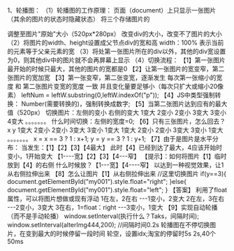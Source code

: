 1、轮播图：
	（1）轮播图的工作原理：
		页面（document）上只显示一张图片（其余的图片的状态时隐藏状态）
		将三个存储图片的<div>调整至图片"原始"大小（520px*280px）
		改变div的大小，改变不了图片的大小
	（2）将图片的width、height设置成父节点div的宽和高
		width：100%  表示当前的元素等于父亲元素的宽
	（3）将处第一张图片所在的div以外，其他的div宽设置为0，则其他div中的图片就不会再屏幕上显示
	（4）切换流程：
		【1】第一张图片最开始的时候只最大，其他的图片的宽都是0
		【2】让第一张图片的宽变窄，第二张图片的宽加宽
		【3】第一张变窄，第二张变宽，逐渐发生
			每次第一张缩小的宽度 和 第二张图片变宽的宽度 一致
			并且变化量要足够小（每次只扩大或缩小20像素）
			leftNum = leftW.substring(0,leftW.indexOf("p"));
		【4】JS中类型强制转换：
			Number(需要转换的)，强制转换成数字;
	    【5】当第二张图片达到应有的最大值（520px）
			切换图片：左侧的变小	右侧的变大
						1变大		2变小
						2变小		3变大
						3变小		4变大
						。。。。。。。
						什么时间切换：左侧的宽度=0;
		【6】只有三张图片，怎么回去？
			  x		      y
			1变大		2变小
			2变小		3变大
			3变小		1变大
			1变大		2变小
			2变小		3变大
			3变小		1变大
			。。。。。。。
			x = x == 3 ? 1 : x+1;
			y = y == 3 ? 1 : y+1;
		【7】由于是图片是水平分布：
			当发生：【1】【2】【3】【4最大】
			此时【4】已经到达了最大，4应该开始时变小，1开始变大
			【1----宽】【2】【3】【4---窄】
			【提示】：如何将图片【1】临时放到【4】的右侧
				什么时候放？【1---宽】【4----窄】
				以达到一种视觉效果，让1从右侧拉伸出来
		【8】怎么让图片【1】从右侧拉伸出来
			//这里切换图片
			if(y==3){
				document.getElementById("my001").style.float="right";
			}else{
				document.getElementById("my001").style.float="left";
			}
		【答案】 利用了float属性，可以将图片想做或现有浮动
				1在左，2在右     ---1变小，2变大
				2在左，3在右     ---2变小，3变大
				3在右，1=float：right  ---3变小，1变大
		【9】实现自动轮播（而不是手动轮播）
			window.setInterval(执行什么？Taks，间隔时间);
			window.setInterval(alterImg444,200);	//间隔时间0.2s
			轮播图在不停切换图片，在变到最大的时候停留一段时间
			轮空，设置idx;淘宝的停留时5s
			2s,40个50ms
			
			
			
			
			
			
			
			
			
			
			
			
			
			
			